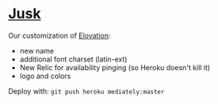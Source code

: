 # [Jusk](http://jusk.herokuapp.com/)

Our customization of [Elovation](https://github.com/drewolson/elovation):
- new name
- additional font charset (latin-ext)
- New Relic for availability pinging (so Heroku doesn't kill it)
- logo and colors

Deploy with: `git push heroku mediately:master`
